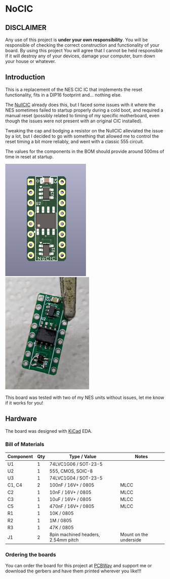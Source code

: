 # NoCIC

## DISCLAIMER

Any use of this project is **under your own responsibility**.
You will be responsible of checking the correct construction and functionality of your board.
By using this project You will agree that I cannot be held responsible if it will destroy any of your devices, damage your computer, burn down your house or whatever.

## Introduction

This is a replacement of the NES CIC IC that implements the reset functionality, fits in a DIP16 footprint and... nothing else.

The [NullCIC](https://github.com/Redherring32/NullCIC/) already does this, but I faced some issues with it where the NES sometimes failed to startup properly during
a cold boot, and required a manual reset (possibly related to timing of my specific motherboard, even though the issues were not present with an original CIC installed).

Tweaking the cap and bodging a resistor on the NullCIC alleviated the issue by a lot, but I decided to go with something that allowed me to control the reset timing
a bit more reliably, and went with a classic 555 circuit.

The values for the components in the BOM should provide around 500ms of time in reset at startup.

![Rev. 1 render](pics/board_render.jpg)
![Rev. 0 assembled](pics/rev0_assembled.jpg)

This board was tested with two of my NES units without issues, let me know if it works for you!

## Hardware

The board was designed with [KiCad](https://kicad.org/) EDA.

### Bill of Materials

| Component              | Qty | Type / Value                                            | Notes                                                                |
| ---------------------- | --- | ------------------------------------------------------- | -------------------------------------------------------------------- |
| U1                     |  1  | 74LVC1G06 / SOT-23-5                                    |                                                                      |
| U2                     |  1  | 555, CMOS, SOIC-8                                       |                                                                      |
| U3                     |  1  | 74LVC1G04 / SOT-23-5                                    |                                                                      |
| C1, C4                 |  2  | 100nF / 16V+ / 0805                                     | MLCC                                                                 |
| C2                     |  1  | 10nF / 16V+ / 0805                                      | MLCC                                                                 |
| C3                     |  1  | 10uF / 16V+ / 0805                                      | MLCC                                                                 |
| C5                     |  1  | 470nF / 16V+ / 0805                                     | MLCC                                                                 |
| R1                     |  1  | 10K / 0805                                              |                                                                      |
| R2                     |  1  | 1M / 0805                                               |                                                                      |
| R3                     |  1  | 47K / 0805                                              |                                                                      |
| J1                     |  2  | 8pin machined headers, 2.54mm pitch                     | Mount on the underside                                               |

### Ordering the boards

You can order the board for this project at [PCBWay](https://www.pcbway.com/project/shareproject/NoCIC_Replacement_NES_CIC_8e238847.html) and support me or download 
the gerbers and have them printed wherever you like!!!